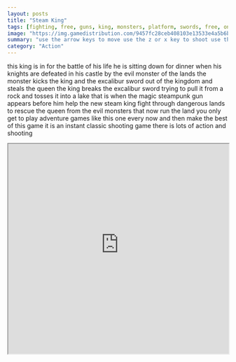 ```yaml
---
layout: posts
title: "Steam King"
tags: [fighting, free, guns, king, monsters, platform, swords, free, online, games, oyna, game, free, games, play, play, games]
image: "https://img.gamedistribution.com/9457fc28ceb408103e13533e4a5b6bd1.jpg"
summary: "use the arrow keys to move use the z or x key to shoot use the spacebar to throw bombs  free online games oyna game free games play play games"
category: "Action"
---
```


this king is in for the battle of his life he is sitting down for dinner when his knights are defeated in his castle by the evil monster of the lands the monster kicks the king and the excalibur sword out of the kingdom and steals the queen the king breaks the excalibur sword trying to pull it from a rock and tosses it into a lake that is when the magic steampunk gun appears before him help the new steam king fight through dangerous lands to rescue the queen from the evil monsters that now run the land you only get to play adventure games like this one every now and then make the best of this game it is an instant classic shooting game there is lots of action and shooting

<iframe width="100%" height="480px;" src="https://flash.gamedistribution.com?game=9457fc28ceb408103e13533e4a5b6bd1"></iframe>